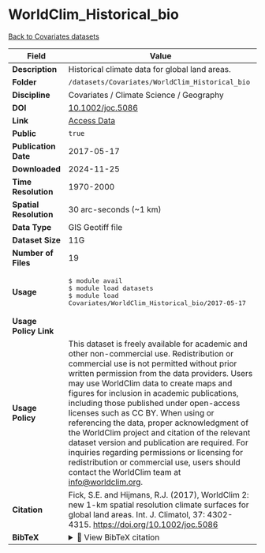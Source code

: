 # WorldClim_Historical_bio

[Back to Covariates datasets](../Covariates.md)

| Field | Value |
|--------|-------|
| **Description** | Historical climate data for global land areas. |
| **Folder** | `/datasets/Covariates/WorldClim_Historical_bio` |
| **Discipline** | Covariates / Climate Science / Geography |
| **DOI** | [10.1002/joc.5086](https://doi.org/10.1002/joc.5086) |
| **Link** | [Access Data](https://www.worldclim.org/data/worldclim21.html) |
| **Public** | `true` |
| **Publication Date** | 2017-05-17 |
| **Downloaded** | 2024-11-25 |
| **Time Resolution** | 1970-2000 |
| **Spatial Resolution** | 30 arc-seconds (~1 km) |
| **Data Type** | GIS Geotiff file |
| **Dataset Size** | 11G |
| **Number of Files** | 19 |
| **Usage** | <pre>&#36; module avail<br>&#36; module load datasets<br>&#36; module load Covariates/WorldClim_Historical_bio/2017-05-17</pre> |
| **Usage Policy Link** |  |
| **Usage Policy** | This dataset is freely available for academic and other non-commercial use. Redistribution or commercial use is not permitted without prior written permission from the data providers. Users may use WorldClim data to create maps and figures for inclusion in academic publications, including those published under open-access licenses such as CC BY. When using or referencing the data, proper acknowledgment of the WorldClim project and citation of the relevant dataset version and publication are required. For inquiries regarding permissions or licensing for redistribution or commercial use, users should contact the WorldClim team at info@worldclim.org. |
| **Citation** | Fick, S.E. and Hijmans, R.J. (2017), WorldClim 2: new 1-km spatial resolution climate surfaces for global land areas. Int. J. Climatol, 37: 4302-4315. https://doi.org/10.1002/joc.5086 |
| **BibTeX** | <details><summary>📜 View BibTeX citation</summary><pre>@article{https://doi.org/10.1002/joc.5086,<br>author = {Fick, Stephen E. and Hijmans, Robert J.},<br>title = {WorldClim 2: new 1-km spatial resolution climate surfaces for global land areas},<br>journal = {International Journal of Climatology},<br>volume = {37},<br>number = {12},<br>pages = {4302-4315},<br>keywords = {interpolation, climate surfaces, WorldClim, MODIS, land surface temperature, cloud cover, solar radiation, wind speed, vapour pressure},<br>doi = {https://doi.org/10.1002/joc.5086},<br>url = {https://rmets.onlinelibrary.wiley.com/doi/abs/10.1002/joc.5086},<br>eprint = {https://rmets.onlinelibrary.wiley.com/doi/pdf/10.1002/joc.5086},<br>abstract = {ABSTRACT We created a new dataset of spatially interpolated monthly climate data for global land areas at a very high spatial resolution (approximately 1 km2). We included monthly temperature (minimum, maximum and average), precipitation, solar radiation, vapour pressure and wind speed, aggregated across a target temporal range of 1970–2000, using data from between 9000 and 60 000 weather stations. Weather station data were interpolated using thin-plate splines with covariates including elevation, distance to the coast and three satellite-derived covariates: maximum and minimum land surface temperature as well as cloud cover, obtained with the MODIS satellite platform. Interpolation was done for 23 regions of varying size depending on station density. Satellite data improved prediction accuracy for temperature variables 5–15\% (0.07–0.17 °C), particularly for areas with a low station density, although prediction error remained high in such regions for all climate variables. Contributions of satellite covariates were mostly negligible for the other variables, although their importance varied by region. In contrast to the common approach to use a single model formulation for the entire world, we constructed the final product by selecting the best performing model for each region and variable. Global cross-validation correlations were ≥ 0.99 for temperature and humidity, 0.86 for precipitation and 0.76 for wind speed. The fact that most of our climate surface estimates were only marginally improved by use of satellite covariates highlights the importance having a dense, high-quality network of climate station data.},<br>year = {2017}<br>}</pre> |
